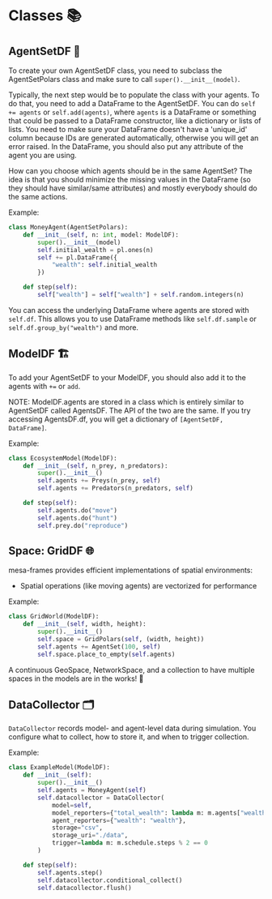 # Classes 📚

## AgentSetDF 👥

To create your own AgentSetDF class, you need to subclass the AgentSetPolars class and make sure to call `super().__init__(model)`.

Typically, the next step would be to populate the class with your agents. To do that, you need to add a DataFrame to the AgentSetDF. You can do `self += agents` or `self.add(agents)`, where `agents` is a DataFrame or something that could be passed to a DataFrame constructor, like a dictionary or lists of lists. You need to make sure your DataFrame doesn't have a 'unique_id' column because IDs are generated automatically, otherwise you will get an error raised. In the DataFrame, you should also put any attribute of the agent you are using.

How can you choose which agents should be in the same AgentSet? The idea is that you should minimize the missing values in the DataFrame (so they should have similar/same attributes) and mostly everybody should do the same actions.

Example:

```python
class MoneyAgent(AgentSetPolars):
    def __init__(self, n: int, model: ModelDF):
        super().__init__(model)
        self.initial_wealth = pl.ones(n)
        self += pl.DataFrame({
            "wealth": self.initial_wealth
        })

    def step(self):
        self["wealth"] = self["wealth"] + self.random.integers(n)
```

You can access the underlying DataFrame where agents are stored with `self.df`. This allows you to use DataFrame methods like `self.df.sample` or `self.df.group_by("wealth")` and more.

## ModelDF 🏗️

To add your AgentSetDF to your ModelDF, you should also add it to the agents with `+=` or `add`.

NOTE: ModelDF.agents are stored in a class which is entirely similar to AgentSetDF called AgentsDF. The API of the two are the same. If you try accessing AgentsDF.df, you will get a dictionary of `[AgentSetDF, DataFrame]`.

Example:

```python
class EcosystemModel(ModelDF):
    def __init__(self, n_prey, n_predators):
        super().__init__()
        self.agents += Preys(n_prey, self)
        self.agents += Predators(n_predators, self)

    def step(self):
        self.agents.do("move")
        self.agents.do("hunt")
        self.prey.do("reproduce")
```

## Space: GridDF 🌐

mesa-frames provides efficient implementations of spatial environments:

- Spatial operations (like moving agents) are vectorized for performance

Example:

```python
class GridWorld(ModelDF):
    def __init__(self, width, height):
        super().__init__()
        self.space = GridPolars(self, (width, height))
        self.agents += AgentSet(100, self)
        self.space.place_to_empty(self.agents)
```

A continuous GeoSpace, NetworkSpace, and a collection to have multiple spaces in the models are in the works! 🚧

## DataCollector 🗂️

`DataCollector` records model- and agent-level data during simulation.
You configure what to collect, how to store it, and when to trigger collection.

Example:

```python
class ExampleModel(ModelDF):
    def __init__(self):
        super().__init__()
        self.agents = MoneyAgent(self)
        self.datacollector = DataCollector(
            model=self,
            model_reporters={"total_wealth": lambda m: m.agents["wealth"].sum()},
            agent_reporters={"wealth": "wealth"},
            storage="csv",
            storage_uri="./data",
            trigger=lambda m: m.schedule.steps % 2 == 0
        )

    def step(self):
        self.agents.step()
        self.datacollector.conditional_collect()
        self.datacollector.flush()
```
